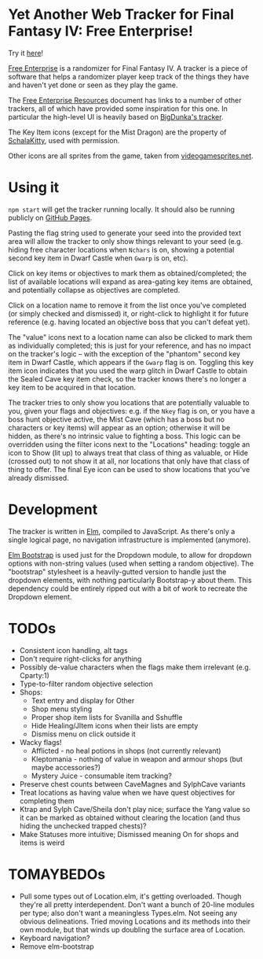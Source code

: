 # Yet Another Web Tracker for Final Fantasy IV: Free Enterprise!

Try it [here](https://eiriasvalar.github.io/FF4FE-Tracker/public/)!

[Free Enterprise](http://ff4fe.com/) is a randomizer for Final Fantasy IV. A tracker is a piece of software that helps a randomizer player keep track of the things they have and haven't yet done or seen as they play the game.

The [Free Enterprise Resources](https://docs.google.com/spreadsheets/d/1Dpdq74HZ-KipaSnSqRuMMXjJdn-uSP2C-UvKYyS3-wY/edit#gid=0) document has links to a number of other trackers, all of which have provided some inspiration for this one. In particular the high-level UI is heavily based on [BigDunka's tracker](https://fftracker.dunka.net/index.html).

The Key Item icons (except for the Mist Dragon) are the property of [SchalaKitty](http://schala-kitty.net/ff4fe-tracker/), used with permission.

Other icons are all sprites from the game, taken from [videogamesprites.net](http://www.videogamesprites.net/).


# Using it

`npm start` will get the tracker running locally. It should also be running publicly on [GitHub Pages](https://eiriasvalar.github.io/FF4FE-Tracker/public/).

Pasting the flag string used to generate your seed into the provided text area will allow the tracker to only show things relevant to your seed (e.g. hiding free character locations when `Nchars` is on, showing a potential second key item in Dwarf Castle when `Gwarp` is on, etc).

Click on key items or objectives to mark them as obtained/completed; the list of available locations will expand as area-gating key items are obtained, and potentially collapse as objectives are completed.

Click on a location name to remove it from the list once you've completed (or simply checked and dismissed) it, or right-click to highlight it for future reference (e.g. having located an objective boss that you can't defeat yet).

The "value" icons next to a location name can also be clicked to mark them as individually completed; this is just for your reference, and has no impact on the tracker's logic – with the exception of the "phantom" second key item in Dwarf Castle, which appears if the `Gwarp` flag is on. Toggling this key item icon indicates that you used the warp glitch in Dwarf Castle to obtain the Sealed Cave key item check, so the tracker knows there's no longer a key item to be acquired in that location.

The tracker tries to only show you locations that are potentially valuable to you, given your flags and objectives: e.g. if the `Nkey` flag is on, or you have a boss hunt objective active, the Mist Cave (which has a boss but no characters or key items) will appear as an option; otherwise it will be hidden, as there's no intrinsic value to fighting a boss. This logic can be overridden using the filter icons next to the "Locations" heading: toggle an icon to Show (lit up) to always treat that class of thing as valuable, or Hide (crossed out) to not show it at all, nor locations that only have that class of thing to offer. The final Eye icon can be used to show locations that you've already dismissed.

# Development

The tracker is written in [Elm](https://elm-lang.org/), compiled to JavaScript. As there's only a single logical page,
no navigation infrastructure is implemented (anymore).

[Elm Bootstrap](http://elm-bootstrap.info/) is used just for the Dropdown module, to allow for dropdown options with non-string values (used when setting a random objective). The "bootstrap" stylesheet is a heavily-gutted version to handle just the dropdown elements, with nothing particularly Bootstrap-y about them. This dependency could be entirely ripped out with a bit of work to recreate the Dropdown element.

# TODOs
- Consistent icon handling, alt tags
- Don't require right-clicks for anything
- Possibly de-value characters when the flags make them irrelevant (e.g. Cparty:1)
- Type-to-filter random objective selection
- Shops:
    - Text entry and display for Other
    - Shop menu styling
    - Proper shop item lists for Svanilla and Sshuffle
    - Hide Healing/JItem icons when their lists are empty
    - Dismiss menu on click outside it
- Wacky flags!
    - Afflicted - no heal potions in shops (not currently relevant)
    - Kleptomania - nothing of value in weapon and armour shops (but maybe accessories?)
    - Mystery Juice - consumable item tracking?
- Preserve chest counts between CaveMagnes and SylphCave variants
- Treat locations as having value when we have quest objectives for completing them
- Ktrap and Sylph Cave/Sheila don't play nice; surface the Yang value so it can be
  marked as obtained without clearing the location (and thus hiding the unchecked
  trapped chests)?
- Make Statuses more intuitive; Dismissed meaning On for shops and items is weird

# TOMAYBEDOs
- Pull some types out of Location.elm, it's getting overloaded. Though they're
  all pretty interdependent. Don't want a bunch of 20-line modules per type;
  also don't want a meaningless Types.elm. Not seeing any obvious delineations.
  Tried moving Locations and its methods into their own module, but that winds
  up doubling the surface area of Location.
- Keyboard navigation?
- Remove elm-bootstrap
